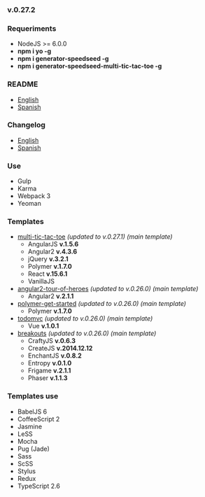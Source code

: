 ### v.0.27.2

### Requeriments
- NodeJS >= 6.0.0
- **npm i yo -g**
- **npm i generator-speedseed -g**
- **npm i generator-speedseed-multi-tic-tac-toe -g**

### README
- [English](https://github.com/ifedu/generator-speedseed/blob/master/docs/README/EN_US.md)
- [Spanish](https://github.com/ifedu/generator-speedseed/blob/master/docs/README/ES.md)

### Changelog
- [English](https://github.com/ifedu/generator-speedseed/blob/master/docs/CHANGELOG/EN_US.md)
- [Spanish](https://github.com/ifedu/generator-speedseed/blob/master/docs/CHANGELOG/ES.md)

### Use
- Gulp
- Karma
- Webpack 3
- Yeoman

### Templates
- [multi-tic-tac-toe](https://www.npmjs.com/package/generator-speedseed-multi-tic-tac-toe) *(updated to v.0.27.1) (main template)*
    - AngularJS **v.1.5.6**
    - Angular2 **v.4.3.6**
    - jQuery **v.3.2.1**
    - Polymer **v.1.7.0**
    - React **v.15.6.1**
    - VanillaJS
- [angular2-tour-of-heroes](https://www.npmjs.com/package/generator-speedseed-cleanly-angular2-tour-of-heroes) *(updated to v.0.26.0) (main template)*
    - Angular2 **v.2.1.1**
- [polymer-get-started](https://www.npmjs.com/package/generator-speedseed-cleanly-polymer-get-started) *(updated to v.0.26.0) (main template)*
    - Polymer **v.1.7.0**
- [todomvc](https://www.npmjs.com/package/generator-speedseed-cleanly-todomvc) *(updated to v.0.26.0) (main template)*
    - Vue **v.1.0.1**
- [breakouts](https://www.npmjs.com/package/generator-speedseed-cleanly-breakouts) *(updated to v.0.26.0) (main template)*
    - CraftyJS **v.0.6.3**
    - CreateJS **v.2014.12.12**
    - EnchantJS **v.0.8.2**
    - Entropy **v.0.1.0**
    - Frigame **v.2.1.1**
    - Phaser **v.1.1.3**

### Templates use
- BabelJS 6
- CoffeeScript 2
- Jasmine
- LeSS
- Mocha
- Pug (Jade)
- Sass
- ScSS
- Stylus
- Redux
- TypeScript 2.6
